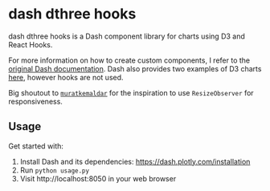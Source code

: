 # dash dthree hooks

dash dthree hooks is a Dash component library for charts using D3 and React Hooks.

For more information on how to create custom components, I refer to the [original Dash documentation](https://dash.plotly.com/plugins). Dash also provides two examples of D3 charts [here](https://dash.plotly.com/d3-react-components), however hooks are not used.

Big shoutout to [`muratkemaldar`](https://github.com/muratkemaldar/using-react-hooks-with-d3) for the inspiration to use `ResizeObserver` for responsiveness.
## Usage

Get started with:
1. Install Dash and its dependencies: https://dash.plotly.com/installation
2. Run `python usage.py`
3. Visit http://localhost:8050 in your web browser

